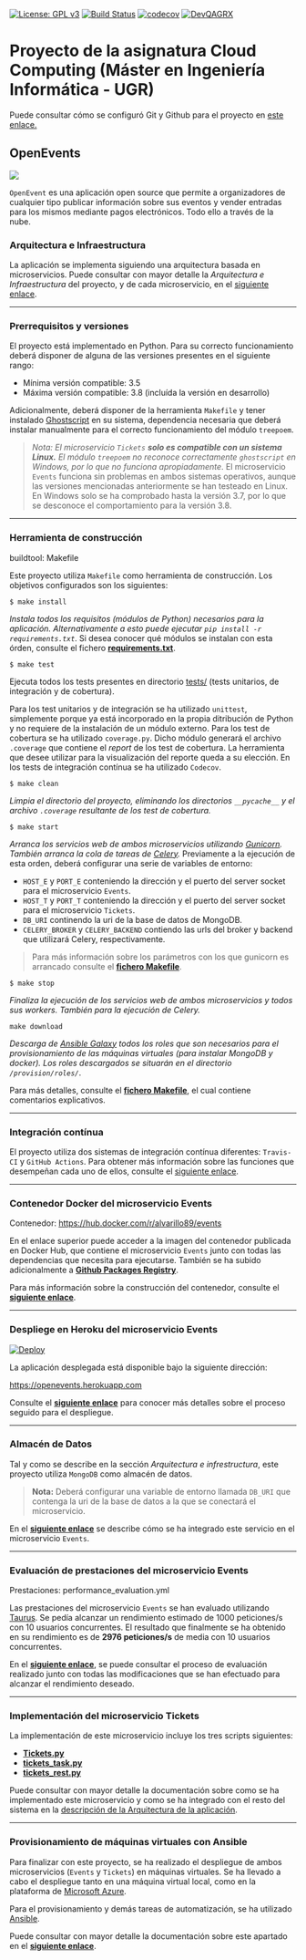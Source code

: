[![License: GPL v3](https://img.shields.io/badge/License-GPLv3-blue.svg)](https://www.gnu.org/licenses/gpl-3.0)
[![Build Status](https://travis-ci.com/alvarillo89/OpenEvents.svg?branch=master)](https://travis-ci.com/alvarillo89/OpenEvents)
[![codecov](https://codecov.io/gh/alvarillo89/UGR-CC-Project/branch/master/graph/badge.svg)](https://codecov.io/gh/alvarillo89/UGR-CC-Project)
[![DevQAGRX](https://img.shields.io/badge/DevQAGRX-blueviolet?style=svg&logo=Git)](https://github.com/JJ/curso-tdd)

# Proyecto de la asignatura Cloud Computing (Máster en Ingeniería Informática - UGR)

Puede consultar cómo se configuró Git y Github para el proyecto en [este enlace.](https://github.com/alvarillo89/UGR-CC-Project/blob/master/docs/gitconfig.md)

## OpenEvents

![](https://github.com/alvarillo89/UGR-CC-Project/blob/master/docs/imgs/logo.png)

`OpenEvent` es una aplicación open source que permite a organizadores de cualquier tipo publicar información sobre sus eventos y vender entradas para los mismos mediante pagos electrónicos. Todo ello a través de la nube.

### Arquitectura e Infraestructura

La aplicación se implementa siguiendo una arquitectura basada en microservicios. Puede consultar con mayor detalle la *Arquitectura e Infraestructura* del proyecto, y de cada microservicio, en el [siguiente enlace](https://github.com/alvarillo89/UGR-CC-Project/blob/master/docs/architecture.md).

---

### Prerrequisitos y versiones

El proyecto está implementado en Python. Para su correcto funcionamiento deberá disponer de alguna de las versiones presentes en el siguiente rango:

+ Mínima versión compatible:  3.5 
+ Máxima versión compatible:  3.8 (incluída la versión en desarrollo)

Adicionalmente, deberá disponer de la herramienta `Makefile` y tener instalado [Ghostscript](https://www.ghostscript.com/) en su sistema, dependencia necesaria que deberá instalar manualmente para el correcto funcionamiento del módulo `treepoem`.

> *Nota: El microservicio `Tickets` **solo es compatible con un sistema Linux.** El módulo `treepoem` no reconoce correctamente `ghostscript` en Windows, por lo que no funciona apropiadamente*. El microservicio `Events` funciona sin problemas en ambos sistemas operativos, aunque  las versiones mencionadas anteriormente se han testeado en Linux. En Windows solo se ha comprobado hasta la versión 3.7, por lo que se desconoce el comportamiento para la versión 3.8.

---

### Herramienta de construcción

buildtool: Makefile

Este proyecto utiliza `Makefile` como herramienta de construcción. Los objetivos configurados son los siguientes:

```
$ make install
```

*Instala todos los requisitos (módulos de Python) necesarios para la aplicación. Alternativamente a esto puede ejecutar `pip install -r requirements.txt`*. Si desea conocer qué módulos se instalan con esta órden, consulte el fichero [**requirements.txt**](https://github.com/alvarillo89/UGR-CC-Project/blob/master/requirements.txt).

```
$ make test
```

Ejecuta todos los tests presentes en directorio [tests/](https://github.com/alvarillo89/UGR-CC-Project/tree/master/tests) (tests unitarios, de integración y de cobertura).  

Para los test unitarios y de integración se ha utilizado `unittest`, simplemente porque ya está incorporado en la propia ditribución de Python y no requiere de la instalación de un módulo externo. Para los test de cobertura se ha utilizado `coverage.py`. Dicho módulo generará el archivo `.coverage` que contiene el *report* de los test de cobertura. La herramienta que desee utilizar para la visualización del reporte queda a su elección. En los tests de integración contínua se ha utilizado `Codecov`.

```
$ make clean
```

*Limpia el directorio del proyecto, eliminando los directorios `__pycache__` y el archivo `.coverage` resultante de los test de cobertura.*

```
$ make start
```

*Arranca los servicios web de ambos microservicios utilizando [Gunicorn](https://gunicorn.org/). También arranca la cola de tareas de [Celery](http://www.celeryproject.org/).* Previamente a la ejecución de esta orden, deberá configurar una serie de variables de entorno: 

- `HOST_E` y `PORT_E` conteniendo la dirección y el puerto del server socket para el microservicio `Events`.
- `HOST_T` y `PORT_T` conteniendo la dirección y el puerto del server socket para el microservicio `Tickets`.
- `DB_URI` continendo la uri de la base de datos de MongoDB.
- `CELERY_BROKER` y `CELERY_BACKEND` contiendo las urls del broker y backend que utilizará Celery, respectivamente. 

> Para más información sobre los parámetros con los que gunicorn es arrancado consulte el [**fichero Makefile**](https://github.com/alvarillo89/UGR-CC-Project/blob/master/Makefile).

```
$ make stop
```

*Finaliza la ejecución de los servicios web de ambos microservicios y todos sus workers. También para la ejecución de Celery.*

```
make download
```

*Descarga de [Ansible Galaxy](https://galaxy.ansible.com/home) todos los roles que son necesarios para el provisionamiento de las máquinas virtuales (para instalar MongoDB y docker). Los roles descargados se situarán en el directorio `/provision/roles/`*.

Para más detalles, consulte el [**fichero Makefile**](https://github.com/alvarillo89/UGR-CC-Project/blob/master/Makefile), el cual contiene comentarios explicativos.

---

### Integración contínua

El proyecto utiliza dos sistemas de integración contínua diferentes: `Travis-CI` y `GitHub Actions`. Para obtener más información sobre las funciones que desempeñan cada uno de ellos, consulte el [siguiente enlace](https://github.com/alvarillo89/UGR-CC-Project/blob/master/docs/ci.md).

----

### Contenedor Docker del microservicio Events

Contenedor: https://hub.docker.com/r/alvarillo89/events

En el enlace superior puede acceder a la imagen del contenedor publicada en Docker Hub, que contiene el microservicio `Events` junto con todas las dependencias que necesita para ejecutarse. También se ha subido adicionalmente a [**Github Packages Registry**](https://github.com/alvarillo89/UGR-CC-Project/packages/63964).

Para más información sobre la construcción del contenedor, consulte el [**siguiente enlace**](https://github.com/alvarillo89/UGR-CC-Project/blob/master/docs/docker.md).

---

### Despliege en Heroku del microservicio Events

[![Deploy](https://www.herokucdn.com/deploy/button.svg)](https://heroku.com/deploy)

La aplicación desplegada está disponible bajo la siguiente dirección:

https://openevents.herokuapp.com

Consulte el [**siguiente enlace**](https://github.com/alvarillo89/UGR-CC-Project/blob/master/docs/heroku.md) para conocer más detalles sobre el proceso seguido para el despliegue.

---

### Almacén de Datos

Tal y como se describe en la sección *Arquitectura e infrestructura*, este proyecto utiliza `MongoDB` como almacén de datos. 

> **Nota:** Deberá configurar una variable de entorno llamada `DB_URI` que contenga la uri de la base de datos a la que se conectará el microservicio.

En el [**siguiente enlace**](https://github.com/alvarillo89/UGR-CC-Project/blob/master/docs/mongo.md) se describe cómo se ha integrado este servicio en el microservicio `Events`.

---

### Evaluación de prestaciones del microservicio Events

Prestaciones: performance_evaluation.yml

Las prestaciones del microservicio `Events` se han evaluado utilizando [Taurus](https://gettaurus.org/). Se pedía alcanzar un rendimiento estimado de 1000 peticiones/s con 10 usuarios concurrentes. El resultado que finalmente se ha obtenido en su rendimiento es de **2976 peticiones/s** de media con 10 usuarios concurrentes.

En el [**siguiente enlace**](https://github.com/alvarillo89/UGR-CC-Project/blob/master/docs/performance.md), se puede consultar el proceso de evaluación realizado junto con todas las modificaciones que se han efectuado para alcanzar el rendimiento deseado.

---

### Implementación del microservicio Tickets

La implementación de este microservicio incluye los tres scripts siguientes:

- [**Tickets.py**](https://github.com/alvarillo89/UGR-CC-Project/blob/master/src/Tickets.py)
- [**tickets_task.py**](https://github.com/alvarillo89/UGR-CC-Project/blob/master/src/tickets_tasks.py)
- [**tickets_rest.py**](https://github.com/alvarillo89/UGR-CC-Project/blob/master/src/tickets_rest.py)

Puede consultar con mayor detalle la documentación sobre como se ha implementado este microservicio y como se ha integrado con el resto del sistema en la [descripción de la Arquitectura de la aplicación](https://github.com/alvarillo89/UGR-CC-Project/blob/master/docs/architecture.md).

---

### Provisionamiento de máquinas virtuales con Ansible

Para finalizar con este proyecto, se ha realizado el despliegue de ambos microservicios (`Events` y `Tickets`) en máquinas virtuales. Se ha llevado a cabo el despliegue tanto en una máquina virtual local, como en la plataforma de [Microsoft Azure](https://azure.microsoft.com/es-es/).

Para el provisionamiento y demás tareas de automatización, se ha utilizado [Ansible](https://www.ansible.com/).

Puede consultar con mayor detalle la documentación sobre este apartado en el [**siguiente enlace**](https://github.com/alvarillo89/UGR-CC-Project/blob/master/docs/ansible.md).
